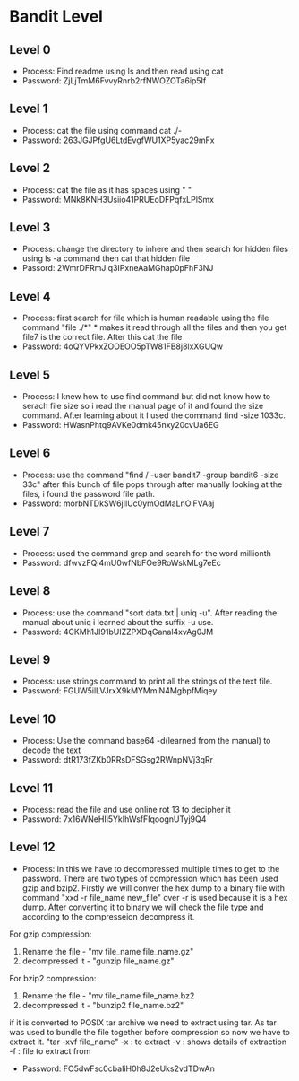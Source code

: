 # Bandit Level
## Level 0
- Process: Find readme using ls and then read using cat
- Password: ZjLjTmM6FvvyRnrb2rfNWOZOTa6ip5If
## Level 1
- Process: cat the file using command cat ./-
- Password: 263JGJPfgU6LtdEvgfWU1XP5yac29mFx
## Level 2
- Process: cat the file as it has spaces using " "
- Password: MNk8KNH3Usiio41PRUEoDFPqfxLPlSmx
## Level 3
- Process: change the directory to inhere and then search for hidden files using ls -a command then cat that hidden file
- Passord: 2WmrDFRmJIq3IPxneAaMGhap0pFhF3NJ
## Level 4
- Process: first search for file which is human readable using the file command "file ./*" * makes it read through all the files and then you get file7 is the correct file. After this cat the file
- Password: 4oQYVPkxZOOEOO5pTW81FB8j8lxXGUQw
## Level 5
- Process: I knew how to use find command but did not know how to serach file size so i read the manual page of it and found the size command. After learning about it I used the command find -size 1033c.
- Password: HWasnPhtq9AVKe0dmk45nxy20cvUa6EG
## Level 6
- Process: use the command "find / -user bandit7 -group bandit6 -size 33c" after this bunch of file pops through after manually looking at the files, i found the password file path.
- Password: morbNTDkSW6jIlUc0ymOdMaLnOlFVAaj
## Level 7
- Process: used the command grep and search for the word millionth
- Password: dfwvzFQi4mU0wfNbFOe9RoWskMLg7eEc
## Level 8
- Process: use the command "sort data.txt | uniq -u". After reading the manual about uniq i learned about the suffix -u use.
- Password: 4CKMh1JI91bUIZZPXDqGanal4xvAg0JM
## Level 9
- Process: use strings command to print all the strings of the text file.
- Password: FGUW5ilLVJrxX9kMYMmlN4MgbpfMiqey
## Level 10
- Process: Use the command base64 -d(learned from the manual) to decode the text
- Password: dtR173fZKb0RRsDFSGsg2RWnpNVj3qRr
## Level 11
- Process: read the file and use online rot 13 to decipher it
- Password: 7x16WNeHIi5YkIhWsfFIqoognUTyj9Q4
## Level 12
- Process:
In this we have to decompressed multiple times to get to the password. There are two types of compression which has been used gzip and bzip2. Firstly we will conver the hex dump to a binary file with command "xxd -r file_name new_file" over -r is used because it is a hex dump. After converting it to binary we will check the file type and according to the compresseion decompress it.

For gzip compression:
1. Rename the file - "mv file_name file_name.gz"
2. decompressed it - "gunzip file_name.gz"

For bzip2 compression:
1. Rename the file - "mv file_name file_name.bz2
2. decompressed it - "bunzip2 file_name.bz2"

if it is converted to POSIX tar archive we need to extract using tar.
As tar was used to bundle the file together before compression so now we have to extract it.
"tar -xvf file_name"
-x : to extract
-v : shows details of extraction
-f : file to extract from
- Password: FO5dwFsc0cbaIiH0h8J2eUks2vdTDwAn
